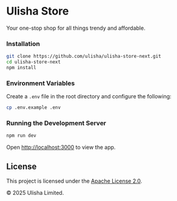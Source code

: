 # Ulisha Store

Your one-stop shop for all things trendy and affordable.

### Installation

```bash
git clone https://github.com/ulisha/ulisha-store-next.git
cd ulisha-store-next
npm install
```

### Environment Variables

Create a `.env` file in the root directory and configure the following:

```sh
cp .env.example .env
```

### Running the Development Server

```bash
npm run dev
```

Open [http://localhost:3000](http://localhost:3000) to view the app.

## License

This project is licensed under the [Apache License 2.0](LICENSE).


&copy; 2025 Ulisha Limited.
